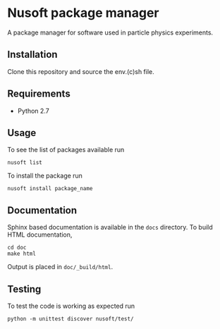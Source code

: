 Nusoft package manager 
======================
A package manager for software used in particle physics experiments.

Installation
------------
Clone this repository and source the env.(c)sh file.

Requirements
------------
* Python 2.7

Usage
-----
To see the list of packages available run

    nusoft list

To install the package run

    nusoft install package_name

Documentation
-------------
Sphinx based documentation is available in the `docs` directory. To build HTML documentation,

    cd doc
    make html

Output is placed in `doc/_build/html`.

Testing
-------
To test the code is working as expected run

    python -m unittest discover nusoft/test/

